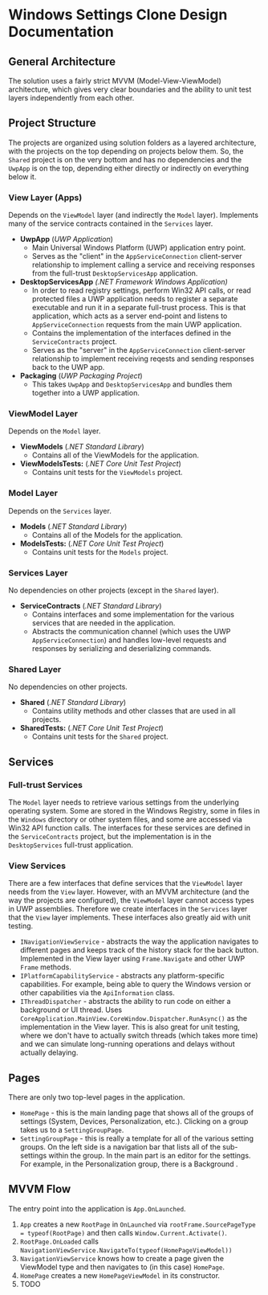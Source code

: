 # Windows Settings Clone Design Documentation

## General Architecture

The solution uses a fairly strict MVVM (Model-View-ViewModel) architecture, which gives very clear boundaries and the
ability to unit test layers independently from each other.

## Project Structure

The projects are organized using solution folders as a layered architecture, with the projects on the top depending on
projects below them. So, the `Shared` project is on the very bottom and has no dependencies and the `UwpApp` is on the
top, depending either directly or indirectly on everything below it.

### View Layer (Apps)

Depends on the `ViewModel` layer (and indirectly the `Model` layer). Implements many of the service contracts contained
in the `Services` layer.

- **UwpApp** (_UWP Application_)
  - Main Universal Windows Platform (UWP) application entry point.
  - Serves as the "client" in the `AppServiceConnection` client-server relationship to implement calling a service and
    receiving responses from the full-trust `DesktopServicesApp` application.
- **DesktopServicesApp** _(.NET Framework Windows Application)_
  - In order to read registry settings, perform Win32 API calls, or read protected files a UWP application needs to
    register a separate executable and run it in a separate full-trust process. This is that application, which acts as
    a server end-point and listens to `AppServiceConnection` requests from the main UWP application.
  - Contains the implementation of the interfaces defined in the `ServiceContracts` project.
  - Serves as the "server" in the `AppServiceConnection` client-server relationship to implement receiving reqests and
    sending responses back to the UWP app.
- **Packaging** (_UWP Packaging Project_)
  - This takes `UwpApp` and `DesktopServicesApp` and bundles them together into a UWP application.

### ViewModel Layer

Depends on the `Model` layer.

- **ViewModels** (_.NET Standard Library_)
  - Contains all of the ViewModels for the application.
- **ViewModelsTests:** (_.NET Core Unit Test Project_)
  - Contains unit tests for the `ViewModels` project.

### Model Layer

Depends on the `Services` layer.

- **Models** (_.NET Standard Library_)
  - Contains all of the Models for the application.
- **ModelsTests:** (_.NET Core Unit Test Project_)
  - Contains unit tests for the `Models` project.

### Services Layer

No dependencies on other projects (except in the `Shared` layer).

- **ServiceContracts** (_.NET Standard Library_)
  - Contains interfaces and some implementation for the various services that are needed in the application.
  - Abstracts the communication channel (which uses the UWP `AppServiceConnection`) and handles low-level requests and
    responses by serializing and deserializing commands.

### Shared Layer

No dependencies on other projects.

- **Shared** (_.NET Standard Library_)
  - Contains utility methods and other classes that are used in all projects.
- **SharedTests:** (_.NET Core Unit Test Project_)
  - Contains unit tests for the `Shared` project.

## Services

### Full-trust Services

The `Model` layer needs to retrieve various settings from the underlying operating system. Some are stored in the
Windows Registry, some in files in the `Windows` directory or other system files, and some are accessed via Win32 API
function calls. The interfaces for these services are defined in the `ServiceContracts` project, but the implementation
is in the `DesktopServices` full-trust application.

### View Services

There are a few interfaces that define services that the `ViewModel` layer needs from the `View` layer. However, with an
MVVM architecture (and the way the projects are configured), the `ViewModel` layer cannot access types in UWP
assemblies. Therefore we create interfaces in the `Services` layer that the `View` layer implements. These interfaces
also greatly aid with unit testing.

- `INavigationViewService` - abstracts the way the application navigates to different pages and keeps track of the
  history stack for the back button. Implemented in the View layer using `Frame.Navigate` and other UWP `Frame` methods.
- `IPlatformCapabilityService` - abstracts any platform-specific capabilities. For example, being able to query the
  Windows version or other capabilities via the `ApiInformation` class.
- `IThreadDispatcher` - abstracts the ability to run code on either a background or UI thread. Uses
  `CoreApplication.MainView.CoreWindow.Dispatcher.RunAsync()` as the implementation in the View layer. This is also
  great for unit testing, where we don't have to actually switch threads (which takes more time) and we can simulate
  long-running operations and delays without actually delaying.

## Pages

There are only two top-level pages in the application.

- `HomePage` - this is the main landing page that shows all of the groups of settings (System, Devices, Personalization,
  etc.). Clicking on a group takes us to a `SettingGroupPage`.
- `SettingGroupPage` - this is really a template for all of the various setting groups. On the left side is a navigation
  bar that lists all of the sub-settings within the group. In the main part is an editor for the settings. For example,
  in the Personalization group, there is a Background .

## MVVM Flow

The entry point into the application is `App.OnLaunched`.

1. `App` creates a new `RootPage` in `OnLaunched` via `rootFrame.SourcePageType = typeof(RootPage)` and then calls
   `Window.Current.Activate()`.
2. `RootPage.OnLoaded` calls `NavigationViewService.NavigateTo(typeof(HomePageViewModel))`
3. `NavigationViewService` knows how to create a page given the ViewModel type and then navigates to (in this case)
   `HomePage`.
4. `HomePage` creates a new `HomePageViewModel` in its constructor.
5. TODO
